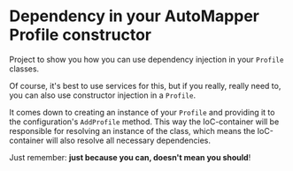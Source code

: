 # Dependency in your AutoMapper Profile constructor

Project to show you how you can use dependency injection in your `Profile` classes.

Of course, it's best to use services for this, but if you really, really need to, you can also use constructor injection in a `Profile`.

It comes down to creating an instance of your `Profile` and providing it to the configuration's `AddProfile` method. This way the IoC-container will be responsible for resolving an instance of the class, which means the IoC-container will also resolve all necessary dependencies.

Just remember: **just because you can, doesn't mean you should**!